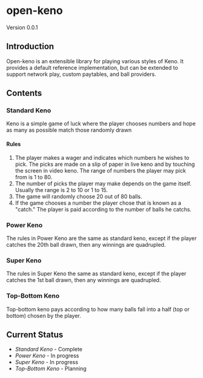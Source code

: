 open-keno
=========

Version 0.0.1

Introduction
------------
Open-keno is an extensible library for playing various styles of Keno.  It provides a default reference
implementation, but can be extended to support network play, custom paytables, and ball providers.

Contents
--------

### Standard Keno
Keno is a simple game of luck where the player chooses numbers and hope as many as possible match those randomly drawn 

#### Rules

1. The player makes a wager and indicates which numbers he wishes to pick. The picks are made on a slip of paper in live keno and by touching the screen in video keno. The range of numbers the player may pick from is 1 to 80.
2. The number of picks the player may make depends on the game itself. Usually the range is 2 to 10 or 1 to 15.
3. The game will randomly choose 20 out of 80 balls.
4. If the game chooses a number the player chose that is known as a "catch." The player is paid according to the number of balls he catchs.

### Power Keno

The rules in Power Keno are the same as standard keno, except if the player catches the 20th ball drawn, then any winnings are quadrupled.

### Super Keno

The rules in Super Keno the same as standard keno, except if the player catches the 1st ball drawn, then any winnings are quadrupled.

### Top-Bottom Keno

Top-bottom keno pays according to how many balls fall into a half (top or bottom) chosen by the player.

Current Status
--------------
- *Standard Keno* - Complete
- *Power Keno* - In progress
- *Super Keno* - In progress
- *Top-Bottom Keno* - Planning
